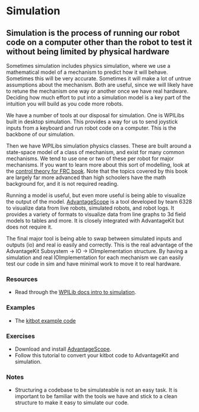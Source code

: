 # Simulation

## Simulation is the process of running our robot code on a computer other than the robot to test it without being limited by physical hardware

Sometimes simulation includes physics simulation, where we use a mathematical model of a mechanism to predict how it will behave.
Sometimes this will be very accurate.
Sometimes it will make a lot of untrue assumptions about the mechanism.
Both are useful, since we will likely have to retune the mechanism one way or another once we have real hardware.
Deciding how much effort to put into a simulation model is a key part of the intuition you will build as you code more robots.

We have a number of tools at our disposal for simulation.
One is WPILibs built in desktop simulation.
This provides a way for us to send joystick inputs from a keyboard and run robot code on a computer.
This is the backbone of our simulation.

Then we have WPILibs simulation physics classes.
These are built around a state-space model of a class of mechanism, and exist for many common mechanisms.
We tend to use one or two of these per robot for major mechanisms.
If you want to learn more about this sort of modelling, look at the [control theory for FRC book](https://file.tavsys.net/control/controls-engineering-in-frc.pdf).
Note that the topics covered by this book are largely far more advanced than high schoolers have the math background for, and it is not required reading.

Running a model is useful, but even more useful is being able to visualize the output of the model.
[AdvantageScope](https://github.com/Mechanical-Advantage/AdvantageScope) is a tool developed by team 6328 to visualize data from live robots, simulated robots, and robot logs.
It provides a variety of formats to visualize data from line graphs to 3d field models to tables and more.
It is closely integrated with AdvantageKit but does not require it.

The final major tool is being able to swap between simulated inputs and outputs (io) and real io easily and correctly.
This is the real advantage of the AdvantageKit Subsystem -> IO -> IOImplementation structure.
By having a simulation and real IOImplementation for each mechanism we can easily test our code in sim and have minimal work to move it to real hardware.

### Resources

- Read through the [WPILib docs intro to simulation](https://docs.wpilib.org/en/stable/docs/software/wpilib-tools/robot-simulation/introduction.html).

### Examples

- The [kitbot example code](Examples/KitbotDemoSim/)

### Exercises

- Download and install [AdvantageScope](https://github.com/Mechanical-Advantage/AdvantageScope).
- Follow this tutorial to convert your kitbot code to AdvantageKit and simulation.

### Notes

- Structuring a codebase to be simulateable is not an easy task.
It is important to be familiar with the tools we have and stick to a clean structure to make it easy to simulate our code.
